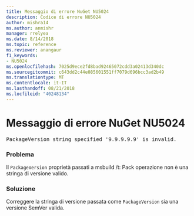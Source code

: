 ```yaml
---
title: Messaggio di errore NuGet NU5024
description: Codice di errore NU5024
author: mishra14
ms.author: anmishr
manager: rrelyea
ms.date: 8/14/2018
ms.topic: reference
ms.reviewer: anangaur
f1_keywords:
- NU5024
ms.openlocfilehash: 7025d9ece2fd8bad92465072cdd3a02413d340dc
ms.sourcegitcommit: c643dd2c44e085601551ff7079d696bcc3ad2b49
ms.translationtype: MT
ms.contentlocale: it-IT
ms.lasthandoff: 08/21/2018
ms.locfileid: "40248134"
---
```

# <a name="nuget-error-nu5024"></a>Messaggio di errore NuGet NU5024
<pre>PackageVersion string specified '9.9.9.9.9' is invalid.</pre>

### <a name="issue"></a>Problema

Il `PackageVersion` proprietà passati a msbuild /t: Pack operazione non è una stringa di versione valido.


### <a name="solution"></a>Soluzione

Correggere la stringa di versione passata come `PackageVersion` sia una versione SemVer valida.

